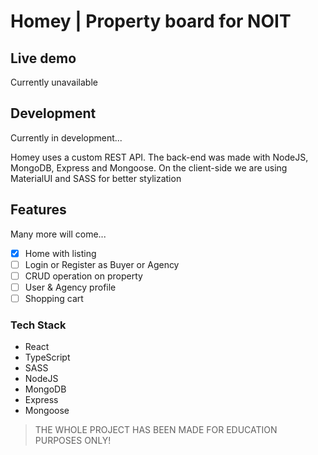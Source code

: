 # Homey | Property board for NOIT

## Live demo

Currently unavailable

## Development

Currently in development...

Homey uses a custom REST API. The back-end was made with NodeJS, MongoDB, Express and Mongoose.
On the client-side we are using MaterialUI and SASS for better stylization

## Features

Many more will come...

- [x] Home with listing
- [ ] Login or Register as Buyer or Agency
- [ ] CRUD operation on property
- [ ] User & Agency profile
- [ ] Shopping cart

### Tech Stack

- React
- TypeScript
- SASS
- NodeJS
- MongoDB
- Express
- Mongoose

> THE WHOLE PROJECT HAS BEEN MADE FOR EDUCATION PURPOSES ONLY!
